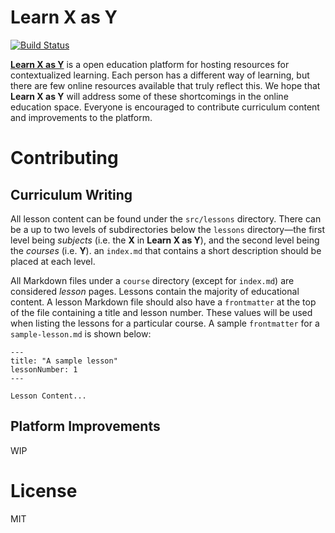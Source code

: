 # Learn X as Y

[![Build Status](https://travis-ci.com/learnxasy/learnxasy.github.io.svg?branch=develop)](https://travis-ci.com/learnxasy/learnxasy.github.io)

[**Learn X as Y**](https://learnxasy.github.io) is a open education platform for hosting resources for contextualized learning. Each person has a different way
of learning, but there are few online resources available that truly reflect this. We hope that **Learn X as Y** will address some of these shortcomings in the
online education space. Everyone is encouraged to contribute curriculum content and improvements to the platform.

# Contributing

## Curriculum Writing

All lesson content can be found under the `src/lessons` directory. There can be a up to two levels of subdirectories below the `lessons` directory—the first level 
being *subjects* (i.e. the **X** in **Learn X as Y**), and the second level being the *courses* (i.e. **Y**). an `index.md` that contains a short description 
should be placed at each level.

All Markdown files under a `course` directory (except for `index.md`) are considered *lesson* pages. Lessons contain the majority of educational content. A lesson 
Markdown file should also have a `frontmatter` at the top of the file containing a title and lesson number. These values will be used when listing the lessons for 
a particular course. A sample `frontmatter` for a `sample-lesson.md` is shown below:

```
---
title: "A sample lesson"
lessonNumber: 1
---

Lesson Content...
```

## Platform Improvements

WIP

# License

MIT